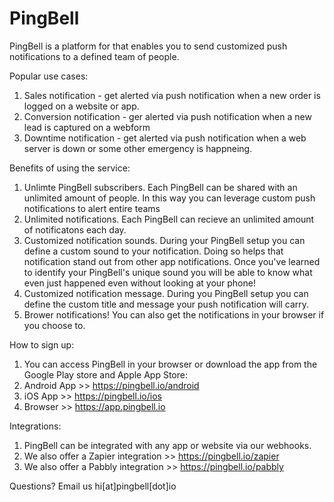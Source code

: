 # PingBell

PingBell is a platform for that enables you to send customized push notifications to a defined team of people.

Popular use cases:
1. Sales notification - get alerted via push notification when a new order is logged on a website or app.
2. Conversion notification - ger alerted via push notification when a new lead is captured on a webform
3. Downtime notification - get alerted via push notification when a web server is down or some other emergency is happneing.

Benefits of using the service:
1. Unlimte PingBell subscribers. Each PingBell can be shared with an unlimited amount of people. In this way you can leverage custom push notifications to alert entire teams
2. Unlimited notifications. Each PingBell can recieve an unlimited amount of notificatons each day.
3. Customized notification sounds. During your PingBell setup you can define a custom sound to your notification. Doing so helps that notification stand out from other app notifications. Once you've learned to identify your PingBell's unique sound you will be able to know what even just happened even without looking at your phone!
4. Customized notification message. During you PingBell setup you can define the custom title and message your push notification will carry.
5. Brower notifications! You can also get the notifications in your browser if you choose to.

How to sign up:
1. You can access PingBell in your browser or download the app from the Google Play store and Apple App Store:
2. Android App >> https://pingbell.io/android
3. iOS App >> https://pingbell.io/ios
4. Browser >> https://app.pingbell.io

Integrations:
1. PingBell can be integrated with any app or website via our webhooks.
2. We also offer a Zapier integration >> https://pingbell.io/zapier
3. We also offer a Pabbly integration >> https://pingbell.io/pabbly

Questions?
Email us hi[at]pingbell[dot]io
